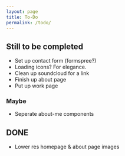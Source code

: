 ```yaml
---
layout: page
title: To-Do
permalink: /todo/
---
```


## Still to be completed

- Set up contact form (formspree?)
- Loading icons? For elegance.
- Clean up soundcloud for a link
- Finish up about page
- Put up work page

### Maybe
- Seperate about-me components

## DONE
- Lower res homepage & about page images
